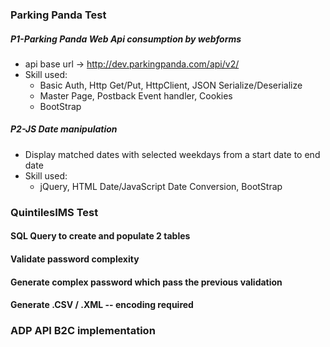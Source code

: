 ### Parking Panda Test
##### P1-Parking Panda Web Api consumption by webforms
*	api base url -> http://dev.parkingpanda.com/api/v2/
*	Skill used: 
	*	Basic Auth, Http Get/Put, HttpClient, JSON Serialize/Deserialize
	*	Master Page, Postback Event handler, Cookies
	*	BootStrap

##### P2-JS Date manipulation
*	Display matched dates with selected weekdays from a start date to end date
*	Skill used: 
	*	jQuery, HTML Date/JavaScript Date Conversion, BootStrap

### QuintilesIMS Test
#### SQL Query to create and populate 2 tables
#### Validate password complexity
#### Generate complex password which pass the previous validation
#### Generate .CSV / .XML -- encoding required

### ADP API B2C implementation